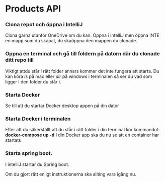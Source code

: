 # Products API

### Clona repot och öppna i IntelliJ
Clona gärna utanför OneDrive om du kan. Öppna i IntelliJ men öppna INTE en mapp som du skapat, du skaöppna den mappen du clonade.

### Öppna en terminal och gå till foldern på datorn där du clonade ditt repo till
Viktigt attdu står i rätt folder annars kommer det inte fungera att starta. Du kan köra *ls* på mac eller *dir* på windows i terminalen så ser du vad som ligger i den
folder du står i.

### Starta Docker
Se till att du startar Docker desktop appen på din dator

### Starta Docker i terminalen
Efter att du säkerställt att du står i rätt folder i din terminal kör kommandot:
**docker-compose up -d**
I din Docker app ska du nu se att en container har startats

### Starta spring boot.
I intelliJ startar du Spring boot.

Om du gjort rätt enligt instruktionerna ska allting vara igång nu.
